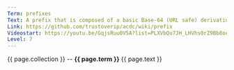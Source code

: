 ```yaml
---
Term: prefixes
Text: A prefix that is composed of a basic Base-64 (URL safe) derivation code pre-pended to Base-64 encoding of a basic public digital signing key
Link: https://github.com/trustoverip/acdc/wiki/prefix
Videostart: https://youtu.be/GqjsRuu0V5A?list=PLXVbQu7JH_LHVhs0rZ9Bb8ocyKlPljkaG&t=16m47s
Level: 7
---
```


{{ page.collection }} -- **{{ page.term }}**
   {{ page.text }} 
